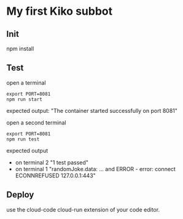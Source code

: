 # My first Kiko subbot

## Init
npm install

## Test
open a terminal

```console
export PORT=8081
npm run start
```

expected output: "The container started successfully on port  8081"

open a second terminal

```console
export PORT=8081
npm run test
```
expected output
- on terminal 2 "1 test passed"
- on terminal 1 "randomJoke.data: ... and ERROR - error: connect ECONNREFUSED 127.0.0.1:443"

## Deploy
use the cloud-code cloud-run extension of your code editor.
